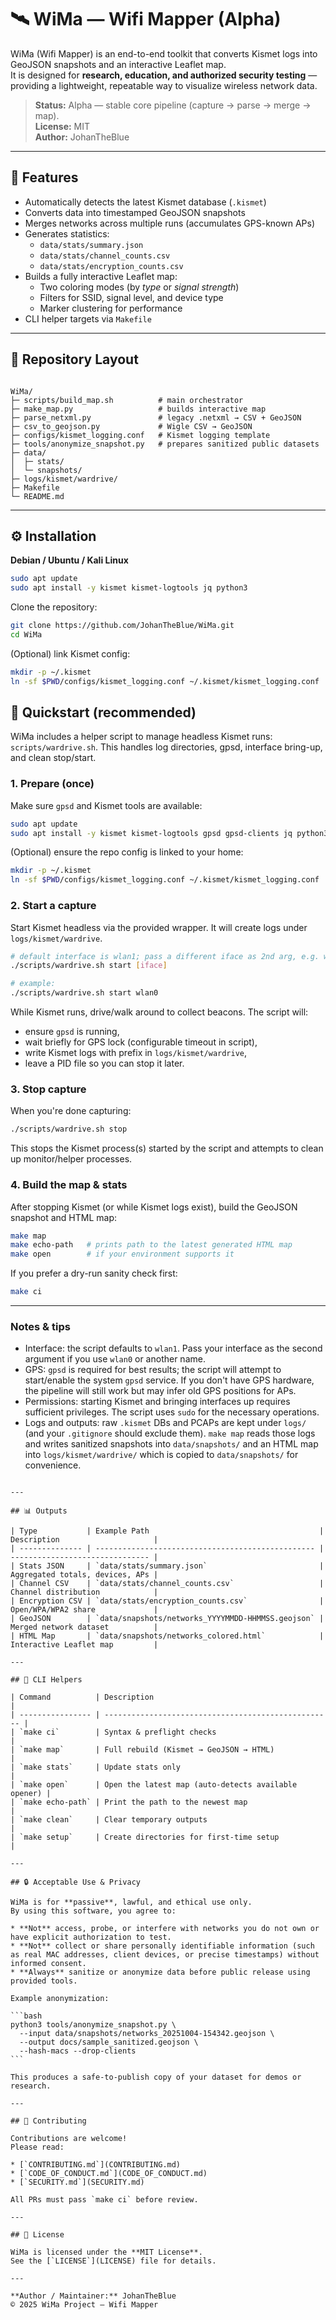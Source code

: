 # 🛰️ WiMa — Wifi Mapper (Alpha)

WiMa (Wifi Mapper) is an end-to-end toolkit that converts Kismet logs into GeoJSON snapshots and an interactive Leaflet map.  
It is designed for **research, education, and authorized security testing** — providing a lightweight, repeatable way to visualize wireless network data.

> **Status:** Alpha — stable core pipeline (capture → parse → merge → map).  
> **License:** MIT  
> **Author:** JohanTheBlue

---

## 🚀 Features

- Automatically detects the latest Kismet database (`.kismet`)
- Converts data into timestamped GeoJSON snapshots
- Merges networks across multiple runs (accumulates GPS-known APs)
- Generates statistics:
  - `data/stats/summary.json`
  - `data/stats/channel_counts.csv`
  - `data/stats/encryption_counts.csv`
- Builds a fully interactive Leaflet map:
  - Two coloring modes (by *type* or *signal strength*)
  - Filters for SSID, signal level, and device type
  - Marker clustering for performance
- CLI helper targets via `Makefile`

---

## 🧩 Repository Layout

```

WiMa/
├─ scripts/build_map.sh          # main orchestrator
├─ make_map.py                   # builds interactive map
├─ parse_netxml.py               # legacy .netxml → CSV + GeoJSON
├─ csv_to_geojson.py             # Wigle CSV → GeoJSON
├─ configs/kismet_logging.conf   # Kismet logging template
├─ tools/anonymize_snapshot.py   # prepares sanitized public datasets
├─ data/
│  ├─ stats/
│  └─ snapshots/
├─ logs/kismet/wardrive/
├─ Makefile
└─ README.md

````

---

## ⚙️ Installation

**Debian / Ubuntu / Kali Linux**

```bash
sudo apt update
sudo apt install -y kismet kismet-logtools jq python3
````

Clone the repository:

```bash
git clone https://github.com/JohanTheBlue/WiMa.git
cd WiMa
```

(Optional) link Kismet config:

```bash
mkdir -p ~/.kismet
ln -sf $PWD/configs/kismet_logging.conf ~/.kismet/kismet_logging.conf
```

## 🧭 Quickstart (recommended)

WiMa includes a helper script to manage headless Kismet runs: `scripts/wardrive.sh`.
This handles log directories, gpsd, interface bring-up, and clean stop/start.

### 1. Prepare (once)

Make sure `gpsd` and Kismet tools are available:
```bash
sudo apt update
sudo apt install -y kismet kismet-logtools gpsd gpsd-clients jq python3
````

(Optional) ensure the repo config is linked to your home:

```bash
mkdir -p ~/.kismet
ln -sf $PWD/configs/kismet_logging.conf ~/.kismet/kismet_logging.conf
```

### 2. Start a capture

Start Kismet headless via the provided wrapper. It will create logs under `logs/kismet/wardrive`.

```bash
# default interface is wlan1; pass a different iface as 2nd arg, e.g. wlan0
./scripts/wardrive.sh start [iface]

# example:
./scripts/wardrive.sh start wlan0
```

While Kismet runs, drive/walk around to collect beacons. The script will:

* ensure `gpsd` is running,
* wait briefly for GPS lock (configurable timeout in script),
* write Kismet logs with prefix in `logs/kismet/wardrive`,
* leave a PID file so you can stop it later.

### 3. Stop capture

When you're done capturing:

```bash
./scripts/wardrive.sh stop
```

This stops the Kismet process(s) started by the script and attempts to clean up monitor/helper processes.

### 4. Build the map & stats

After stopping Kismet (or while Kismet logs exist), build the GeoJSON snapshot and HTML map:

```bash
make map
make echo-path   # prints path to the latest generated HTML map
make open        # if your environment supports it
```

If you prefer a dry-run sanity check first:

```bash
make ci
```

---

### Notes & tips

* Interface: the script defaults to `wlan1`. Pass your interface as the second argument if you use `wlan0` or another name.
* GPS: `gpsd` is required for best results; the script will attempt to start/enable the system `gpsd` service. If you don't have GPS hardware, the pipeline will still work but may infer old GPS positions for APs.
* Permissions: starting Kismet and bringing interfaces up requires sufficient privileges. The script uses `sudo` for the necessary operations.
* Logs and outputs: raw `.kismet` DBs and PCAPs are kept under `logs/` (and your `.gitignore` should exclude them). `make map` reads those logs and writes sanitized snapshots into `data/snapshots/` and an HTML map into `logs/kismet/wardrive/` which is copied to `data/snapshots/` for convenience.

````

---

## 📊 Outputs

| Type           | Example Path                                      | Description                     |
| -------------- | ------------------------------------------------- | ------------------------------- |
| Stats JSON     | `data/stats/summary.json`                         | Aggregated totals, devices, APs |
| Channel CSV    | `data/stats/channel_counts.csv`                   | Channel distribution            |
| Encryption CSV | `data/stats/encryption_counts.csv`                | Open/WPA/WPA2 share             |
| GeoJSON        | `data/snapshots/networks_YYYYMMDD-HHMMSS.geojson` | Merged network dataset          |
| HTML Map       | `data/snapshots/networks_colored.html`            | Interactive Leaflet map         |

---

## 🧪 CLI Helpers

| Command          | Description                                         |
| ---------------- | --------------------------------------------------- |
| `make ci`        | Syntax & preflight checks                           |
| `make map`       | Full rebuild (Kismet → GeoJSON → HTML)              |
| `make stats`     | Update stats only                                   |
| `make open`      | Open the latest map (auto-detects available opener) |
| `make echo-path` | Print the path to the newest map                    |
| `make clean`     | Clear temporary outputs                             |
| `make setup`     | Create directories for first-time setup             |

---

## 🔒 Acceptable Use & Privacy

WiMa is for **passive**, lawful, and ethical use only.
By using this software, you agree to:

* **Not** access, probe, or interfere with networks you do not own or have explicit authorization to test.
* **Not** collect or share personally identifiable information (such as real MAC addresses, client devices, or precise timestamps) without informed consent.
* **Always** sanitize or anonymize data before public release using provided tools.

Example anonymization:

```bash
python3 tools/anonymize_snapshot.py \
  --input data/snapshots/networks_20251004-154342.geojson \
  --output docs/sample_sanitized.geojson \
  --hash-macs --drop-clients
```

This produces a safe-to-publish copy of your dataset for demos or research.

---

## 🤝 Contributing

Contributions are welcome!
Please read:

* [`CONTRIBUTING.md`](CONTRIBUTING.md)
* [`CODE_OF_CONDUCT.md`](CODE_OF_CONDUCT.md)
* [`SECURITY.md`](SECURITY.md)

All PRs must pass `make ci` before review.

---

## 📜 License

WiMa is licensed under the **MIT License**.
See the [`LICENSE`](LICENSE) file for details.

---

**Author / Maintainer:** JohanTheBlue
© 2025 WiMa Project — Wifi Mapper
